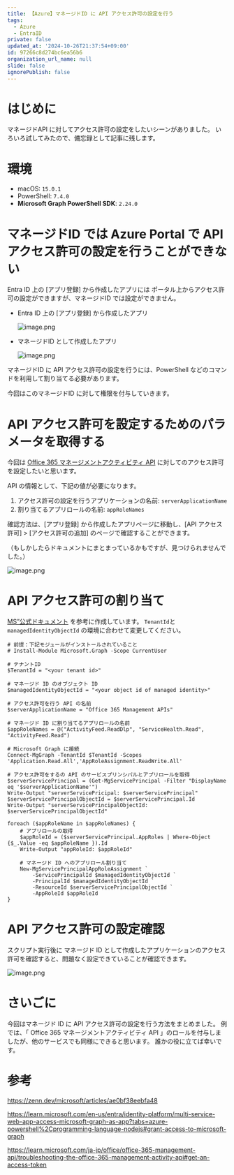 ```yaml
---
title: 【Azure】マネージドID に API アクセス許可の設定を行う
tags:
  - Azure
  - EntraID
private: false
updated_at: '2024-10-26T21:37:54+09:00'
id: 97266c8d274bc6ea56b6
organization_url_name: null
slide: false
ignorePublish: false
---
```

# はじめに

マネージドAPI に対してアクセス許可の設定をしたいシーンがありました。
いろいろ試してみたので、備忘録として記事に残します。

# 環境

- macOS: `15.0.1`
- PowerShell: `7.4.0`
- **Microsoft Graph PowerShell SDK**: `2.24.0`

# マネージドID では Azure Portal で API アクセス許可の設定を行うことができない

Entra ID 上の [アプリ登録] から作成したアプリには ポータル上からアクセス許可の設定ができますが、マネージドID では設定ができません。

- Entra ID 上の [アプリ登録] から作成したアプリ
    
    ![image.png](https://qiita-image-store.s3.ap-northeast-1.amazonaws.com/0/2513223/635a97b3-cec6-616d-72d8-a82774c223a2.png)

    
- マネージドID として作成したアプリ
    
    ![image.png](https://qiita-image-store.s3.ap-northeast-1.amazonaws.com/0/2513223/1d2bfb16-aada-0e61-c8bb-85cc5997ac4b.png)
    

マネージドID に API アクセス許可の設定を行うには、PowerShell などのコマンドを利用して割り当てる必要があります。

今回はこのマネージドID に対して権限を付与していきます。

# API アクセス許可を設定するためのパラメータを取得する

今回は [Office 365 マネージメントアクティビティ API](https://learn.microsoft.com/ja-jp/office/office-365-management-api/) に対してのアクセス許可を設定したいと思います。

API の情報として、下記の値が必要になります。

1. アクセス許可の設定を行うアプリケーションの名前: `serverApplicationName`
2. 割り当てるアプリロールの名前: `appRoleNames`

確認方法は、[アプリ登録] から作成したアプリページに移動し、[API アクセス許可] > [アクセス許可の追加] のページで確認することができます。

（もしかしたらドキュメントにまとまっているかもですが、見つけられませんでした。）

![image.png](https://qiita-image-store.s3.ap-northeast-1.amazonaws.com/0/2513223/e3bea347-f06d-88d0-e95b-9b507dbb7ac0.png)

# API アクセス許可の割り当て

[MS”公式ドキュメント](https://learn.microsoft.com/en-us/entra/identity-platform/multi-service-web-app-access-microsoft-graph-as-app?tabs=azure-powershell%2Cprogramming-language-nodejs#grant-access-to-microsoft-graph) を参考に作成しています。
`TenantId`と`managedIdentityObjectId` の環境に合わせて変更してください。

```powershell: RoleAssignment.ps1
# 前提：下記モジュールがインストールされていること
# Install-Module Microsoft.Graph -Scope CurrentUser

# テナントID
$TenantId = "<your tenant id>"

# マネージド ID のオブジェクト ID
$managedIdentityObjectId = "<your object id of managed identity>"

# アクセス許可を行う API の名前
$serverApplicationName = "Office 365 Management APIs"

# マネージド ID に割り当てるアプリロールの名前
$appRoleNames = @("ActivityFeed.ReadDlp", "ServiceHealth.Read", "ActivityFeed.Read")

# Microsoft Graph に接続
Connect-MgGraph -TenantId $TenantId -Scopes 'Application.Read.All','AppRoleAssignment.ReadWrite.All'

# アクセス許可をするの API のサービスプリンシパルとアプリロールを取得
$serverServicePrincipal = (Get-MgServicePrincipal -Filter "DisplayName eq '$serverApplicationName'")
Write-Output "serverServicePricipal: $serverServicePrincipal"
$serverServicePrincipalObjectId = $serverServicePrincipal.Id
Write-Output "serverServicePrincipalObjectId: $serverServicePrincipalObjectId"

foreach ($appRoleName in $appRoleNames) {
	# アプリロールの取得
	$appRoleId = ($serverServicePrincipal.AppRoles | Where-Object {$_.Value -eq $appRoleName }).Id
	Write-Output "appRoleId: $appRoleId"
	
	# マネージド ID へのアプリロール割り当て
	New-MgServicePrincipalAppRoleAssignment `
		-ServicePrincipalId $managedIdentityObjectId `
		-PrincipalId $managedIdentityObjectId `
		-ResourceId $serverServicePrincipalObjectId `
		-AppRoleId $appRoleId
}
```

# API アクセス許可の設定確認

スクリプト実行後に マネージド ID として作成したアプリケーションのアクセス許可を確認すると、問題なく設定できていることが確認できます。

![image.png](https://qiita-image-store.s3.ap-northeast-1.amazonaws.com/0/2513223/7591f7b7-b2b9-c4a0-5612-d75350c7aedd.png)


# さいごに

今回はマネージド ID に API アクセス許可の設定を行う方法をまとめました。
例では、「 Office 365 マネージメントアクティビティ API 」のロールを付与しましたが、他のサービスでも同様にできると思います。
誰かの役に立てば幸いです。

# 参考

https://zenn.dev/microsoft/articles/ae0bf38eebfa48

https://learn.microsoft.com/en-us/entra/identity-platform/multi-service-web-app-access-microsoft-graph-as-app?tabs=azure-powershell%2Cprogramming-language-nodejs#grant-access-to-microsoft-graph

https://learn.microsoft.com/ja-jp/office/office-365-management-api/troubleshooting-the-office-365-management-activity-api#get-an-access-token
